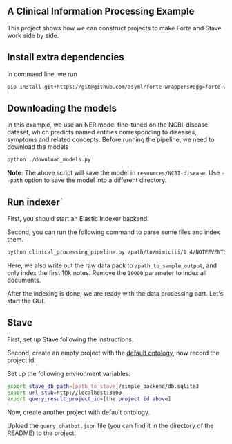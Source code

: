 ## A Clinical Information Processing Example

This project shows how we can construct projects to make Forte and Stave work
 side by side.
 
## Install extra dependencies

In command line, we run

```bash
pip install git+https://git@github.com/asyml/forte-wrappers#egg=forte-wrappers[elastic,nltk]
```

## Downloading the models

In this example, we use an NER model fine-tuned on the NCBI-disease dataset, which predicts 
named entities corresponding to diseases, symptoms and related concepts. 
Before running the pipeline, we need to download the models

```bash
python ./download_models.py 
```

**Note**: The above script will save the model in `resources/NCBI-disease`. Use `--path` option to save the 
model into a different directory.

## Run indexer`
First, you should start an Elastic Indexer backend.

Second, you can run the following command to parse some files and index them.
```bash
python clinical_processing_pipeline.py /path/to/mimiciii/1.4/NOTEEVENTS.csv.gz /path_to_sample_output 10000
```

Here, we also write out the raw data pack to `/path_to_sample_output`, and only
index the first 10k notes. Remove the `10000` parameter to index all documents.

After the indexing is done, we are ready with the data processing part. Let's start the GUI.

## Stave 
First, set up Stave following the instructions.

Second, create an empty project with the [default ontology](https://github.com/asyml/forte/blob/master/forte/ontology_specs/base_ontology.json),
 now record the project id.

Set up the following environment variables:
```bash
export stave_db_path=[path_to_stave]/simple_backend/db.sqlite3
export url_stub=http://localhost:3000
export query_result_project_id=[the project id above]
```

Now, create another project with default ontology.

Upload the `query_chatbot.json` file (you can find it in the directory of the README) to the project.

